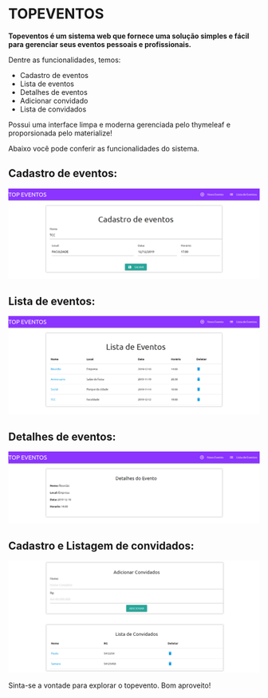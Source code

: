 
# TOPEVENTOS

**Topeventos é um sistema web que fornece uma solução simples e fácil para gerenciar seus eventos pessoais e profissionais.**   

Dentre as funcionalidades, temos:

   - Cadastro de eventos
   - Lista de eventos
   - Detalhes de eventos
   - Adicionar convidado
   - Lista de convidados

Possui uma interface limpa e moderna gerenciada pelo thymeleaf e proporsionada pelo materialize!

Abaixo você pode conferir as funcionalidades do sistema.

## Cadastro de eventos:

![](https://github.com/JoaoLucasXavier/topeventos/blob/master/assets/readme-images/01.png)



## Lista de eventos:

![](https://github.com/JoaoLucasXavier/topeventos/blob/master/assets/readme-images/02.png)



## Detalhes de eventos:

![](https://github.com/JoaoLucasXavier/topeventos/blob/master/assets/readme-images/03.png)



## Cadastro e Listagem de convidados:

![](https://github.com/JoaoLucasXavier/topeventos/blob/master/assets/readme-images/04.png)


Sinta-se a vontade para explorar o topevento. Bom aproveito!

​    
